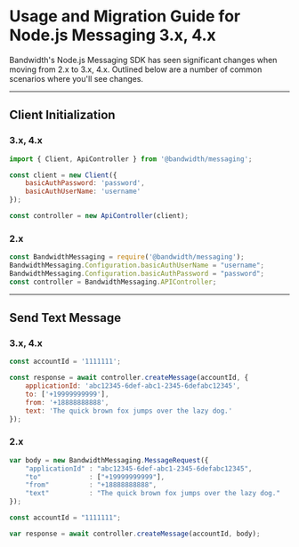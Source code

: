 # Usage and Migration Guide for Node.js Messaging 3.x, 4.x

Bandwidth's Node.js Messaging SDK has seen significant changes when moving from 2.x to 3.x, 4.x. Outlined below are a number of common scenarios where you'll see changes.

---

## Client Initialization

### 3.x, 4.x

```js
import { Client, ApiController } from '@bandwidth/messaging';

const client = new Client({
    basicAuthPassword: 'password',
    basicAuthUserName: 'username'
});

const controller = new ApiController(client);
```

### 2.x

```js
const BandwidthMessaging = require('@bandwidth/messaging');
BandwidthMessaging.Configuration.basicAuthUserName = "username";
BandwidthMessaging.Configuration.basicAuthPassword = "password";
const controller = BandwidthMessaging.APIController;
```

---

## Send Text Message

### 3.x, 4.x

```js
const accountId = '1111111';

const response = await controller.createMessage(accountId, {
    applicationId: 'abc12345-6def-abc1-2345-6defabc12345',
    to: ['+19999999999'],
    from: '+18888888888',
    text: 'The quick brown fox jumps over the lazy dog.'
});
```

### 2.x

```js
var body = new BandwidthMessaging.MessageRequest({
    "applicationId" : "abc12345-6def-abc1-2345-6defabc12345",
    "to"            : ["+19999999999"],
    "from"          : "+18888888888",
    "text"          : "The quick brown fox jumps over the lazy dog."
});

const accountId = "1111111";

var response = await controller.createMessage(accountId, body);
```
